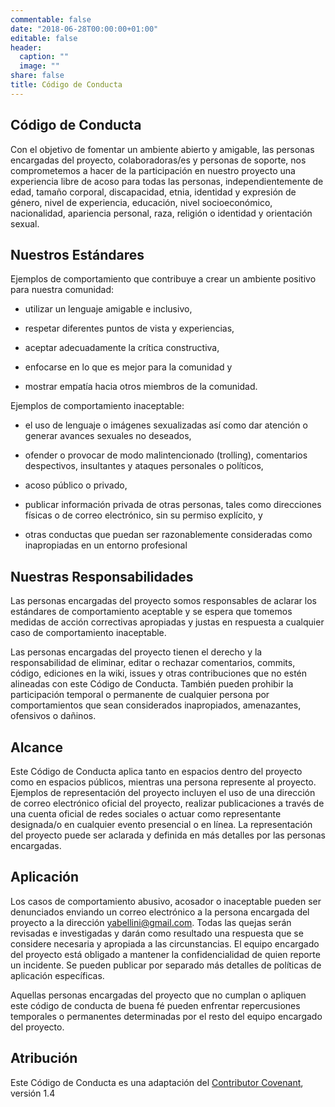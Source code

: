 ```yaml
---
commentable: false
date: "2018-06-28T00:00:00+01:00"
editable: false
header:
  caption: ""
  image: ""
share: false
title: Código de Conducta
---
```


## Código de Conducta

Con el objetivo de fomentar un ambiente abierto y amigable, las personas encargadas del proyecto, colaboradoras/es y personas de soporte, nos comprometemos a hacer de la participación en nuestro proyecto una experiencia libre de acoso para todas las personas, independientemente de edad, tamaño corporal, discapacidad, etnia, identidad y expresión de género, nivel de experiencia, educación, nivel socioeconómico, nacionalidad, apariencia personal, raza, religión o identidad y orientación sexual.

## Nuestros Estándares

Ejemplos de comportamiento que contribuye a crear un ambiente positivo para nuestra comunidad:

 * utilizar un lenguaje amigable e inclusivo,

 * respetar diferentes puntos de vista y experiencias,

 * aceptar adecuadamente la crítica constructiva,

 * enfocarse en lo que es mejor para la comunidad y

 * mostrar empatía hacia otros miembros de la comunidad.

Ejemplos de comportamiento inaceptable:

 * el uso de lenguaje o imágenes sexualizadas así como dar atención o generar avances sexuales no deseados,

 * ofender o provocar de modo malintencionado (trolling), comentarios despectivos, insultantes y ataques personales o políticos,

 * acoso público o privado,

 * publicar información privada de otras personas, tales como direcciones físicas o de correo electrónico, sin su permiso explícito, y

 * otras conductas que puedan ser razonablemente consideradas como inapropiadas en un entorno profesional

## Nuestras Responsabilidades

Las personas encargadas del proyecto somos responsables de aclarar los estándares de comportamiento aceptable y se espera que tomemos medidas de acción correctivas apropiadas y justas en respuesta a cualquier caso de comportamiento inaceptable.

Las personas encargadas del proyecto tienen el derecho y la responsabilidad de eliminar, editar o rechazar comentarios, commits, código, ediciones en la wiki, issues y otras contribuciones que no estén alineadas con este Código de Conducta. También pueden prohibir la participación temporal o permanente de cualquier persona por comportamientos que sean considerados inapropiados, amenazantes, ofensivos o dañinos.

## Alcance

Este Código de Conducta aplica tanto en espacios dentro del proyecto como en espacios públicos, mientras una persona represente al proyecto. Ejemplos de representación del proyecto incluyen el uso de una dirección de correo electrónico oficial del proyecto, realizar publicaciones a través de una cuenta oficial de redes sociales o actuar como representante designada/o en cualquier evento presencial o en línea. La representación del proyecto puede ser aclarada y definida en más detalles por las personas encargadas.

## Aplicación

Los casos de comportamiento abusivo, acosador o inaceptable pueden ser denunciados enviando un correo electrónico a la persona encargada del proyecto a la dirección yabellini@gmail.com. Todas las quejas serán revisadas e investigadas y darán como resultado una respuesta que se considere necesaria y apropiada a las circunstancias. El equipo encargado del proyecto está obligado a mantener la confidencialidad de quien reporte un incidente. Se pueden publicar por separado más detalles de políticas de aplicación específicas.

Aquellas personas encargadas del proyecto que no cumplan o apliquen este código de conducta de buena fé pueden enfrentar repercusiones temporales o permanentes determinadas por el resto del equipo encargado del proyecto.

## Atribución

Este Código de Conducta es una adaptación del [Contributor Covenant](https://www.contributor-covenant.org), versión 1.4